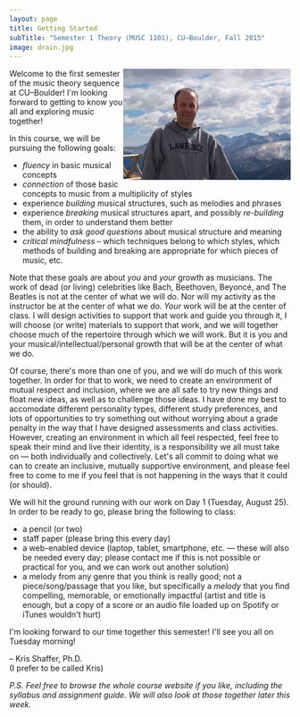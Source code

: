 ```yaml
---
layout: page
title: Getting Started
subTitle: "Semester 1 Theory (MUSC 1101), CU–Boulder, Fall 2015"
image: drain.jpg
---
```


<img src="/img/twitterBio-small.jpg" style="float: right"/>Welcome to the first semester of the music theory sequence at CU–Boulder! I'm looking forward to getting to know you all and exploring music together!

In this course, we will be pursuing the following goals:

- *fluency* in basic musical concepts  
- *connection* of those basic concepts to music from a multiplicity of styles  
- experience *building* musical structures, such as melodies and phrases  
- experience *breaking* musical structures apart, and possibly *re-building* them, in order to understand them better  
- the ability to *ask good questions* about musical structure and meaning  
- *critical mindfulness* – which techniques belong to which styles, which methods of building and breaking are appropriate for which pieces of music, etc.

Note that these goals are about *you* and *your* growth as musicians. The work of dead (or living) celebrities like Bach, Beethoven, Beyoncé, and The Beatles is not at the center of what we will do. Nor will my activity as the instructor be at the center of what we do. *Your* work will be at the center of class. I will design activities to support that work and guide you through it, I will choose (or write) materials to support that work, and we will together choose much of the repertoire through which we will work. But it is you and your musical/intellectual/personal growth that will be at the center of what we do.

Of course, there's more than one of you, and we will do much of this work together. In order for that to work, we need to create an environment of mutual respect and inclusion, where we are all safe to try new things and float new ideas, as well as to challenge those ideas. I have done my best to accomodate different personality types, different study preferences, and lots of opportunities to try something out without worrying about a grade penalty in the way that I have designed assessments and class activities. However, creating an environment in which all feel respected, feel free to speak their mind and live their identity, is a responsibility we all must take on — both individually and collectively. Let's all commit to doing what we can to create an inclusive, mutually supportive environment, and please feel free to come to me if you feel that is not happening in the ways that it could (or should).

We will hit the ground running with our work on Day 1 (Tuesday, August 25). In order to be ready to go, please bring the following to class:

- a pencil (or two)  
- staff paper (please bring this every day)  
- a web-enabled device (laptop, tablet, smartphone, etc. — these will also be needed every day; please contact me if this is not possible or practical for you, and we can work out another solution)  
- a melody from any genre that you think is really good; not a piece/song/passage that you like, but specifically a *melody* that you find compelling, memorable, or emotionally impactful (artist and title is enough, but a copy of a score or an audio file loaded up on Spotify or iTunes wouldn't hurt)

I'm looking forward to our time together this semester! I'll see you all on Tuesday morning!

– Kris Shaffer, Ph.D.  
(I prefer to be called Kris)

*P.S. Feel free to browse the whole course website if you like, including the syllabus and assignment guide. We will also look at those together later this week.*